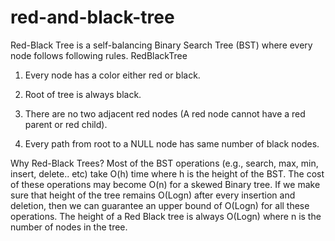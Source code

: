 # red-and-black-tree
Red-Black Tree is a self-balancing Binary Search Tree (BST) where every node follows following rules.
RedBlackTree
1) Every node has a color either red or black.

2) Root of tree is always black.

3) There are no two adjacent red nodes (A red node cannot have a red parent or red child).

4) Every path from root to a NULL node has same number of black nodes.

Why Red-Black Trees?
Most of the BST operations (e.g., search, max, min, insert, delete.. etc) take O(h) time where h is the height of the BST. The cost of these operations may become O(n) for a skewed Binary tree. If we make sure that height of the tree remains O(Logn) after every insertion and deletion, then we can guarantee an upper bound of O(Logn) for all these operations. The height of a Red Black tree is always O(Logn) where n is the number of nodes in the tree.

